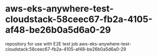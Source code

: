 # aws-eks-anywhere-test-cloudstack-58ceec67-fb2a-4105-af48-be26b0a5d6a0-29
repository for use with E2E test job aws-eks-anywhere-test-cloudstack:58ceec67-fb2a-4105-af48-be26b0a5d6a0-29
